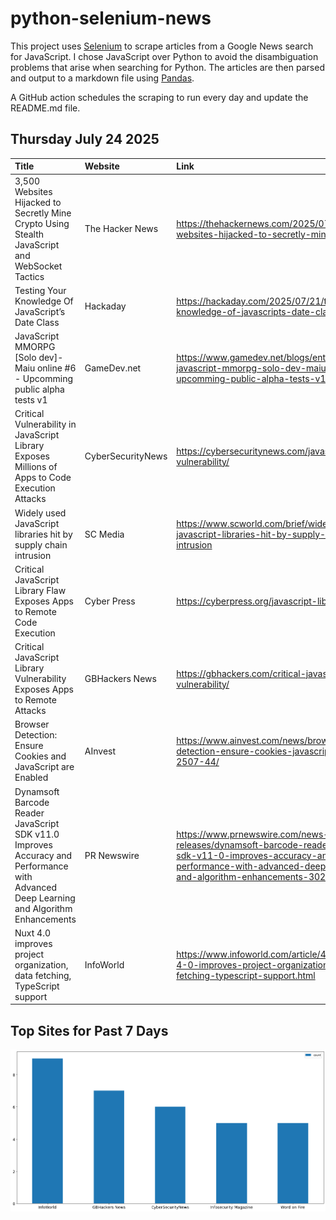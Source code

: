 # python-selenium-news

This project uses [Selenium](https://www.seleniumhq.org/) to scrape articles from a Google News search for JavaScript.
I chose JavaScript over Python to avoid the disambiguation problems that arise when searching for Python.
The articles are then parsed and output to a markdown file using [Pandas](https://pandas.pydata.org/).

A GitHub action schedules the scraping to run every day and update the README.md file.

## Thursday July 24 2025


| Title                                                                                                                                  | Website           | Link                                                                                                                                                                                           |
|:---------------------------------------------------------------------------------------------------------------------------------------|:------------------|:-----------------------------------------------------------------------------------------------------------------------------------------------------------------------------------------------|
| 3,500 Websites Hijacked to Secretly Mine Crypto Using Stealth JavaScript and WebSocket Tactics                                         | The Hacker News   | https://thehackernews.com/2025/07/3500-websites-hijacked-to-secretly-mine.html                                                                                                                 |
| Testing Your Knowledge Of JavaScript’s Date Class                                                                                      | Hackaday          | https://hackaday.com/2025/07/21/testing-your-knowledge-of-javascripts-date-class/                                                                                                              |
| JavaScript MMORPG [Solo dev]- Maiu online #6 - Upcomming public alpha tests v1                                                         | GameDev.net       | https://www.gamedev.net/blogs/entry/2296011-javascript-mmorpg-solo-dev-maiu-online-6-upcomming-public-alpha-tests-v1/                                                                          |
| Critical Vulnerability in JavaScript Library Exposes Millions of Apps to Code Execution Attacks                                        | CyberSecurityNews | https://cybersecuritynews.com/javascript-library-vulnerability/                                                                                                                                |
| Widely used JavaScript libraries hit by supply chain intrusion                                                                         | SC Media          | https://www.scworld.com/brief/widely-used-javascript-libraries-hit-by-supply-chain-intrusion                                                                                                   |
| Critical JavaScript Library Flaw Exposes Apps to Remote Code Execution                                                                 | Cyber Press       | https://cyberpress.org/javascript-library-flaw/                                                                                                                                                |
| Critical JavaScript Library Vulnerability Exposes Apps to Remote Attacks                                                               | GBHackers News    | https://gbhackers.com/critical-javascript-library-vulnerability/                                                                                                                               |
| Browser Detection: Ensure Cookies and JavaScript are Enabled                                                                           | AInvest           | https://www.ainvest.com/news/browser-detection-ensure-cookies-javascript-enabled-2507-44/                                                                                                      |
| Dynamsoft Barcode Reader JavaScript SDK v11.0 Improves Accuracy and Performance with Advanced Deep Learning and Algorithm Enhancements | PR Newswire       | https://www.prnewswire.com/news-releases/dynamsoft-barcode-reader-javascript-sdk-v11-0-improves-accuracy-and-performance-with-advanced-deep-learning-and-algorithm-enhancements-302511445.html |
| Nuxt 4.0 improves project organization, data fetching, TypeScript support                                                              | InfoWorld         | https://www.infoworld.com/article/4025936/nuxt-4-0-improves-project-organization-data-fetching-typescript-support.html                                                                         |
## Top Sites for Past 7 Days

![Graph of Top Sites](https://raw.githubusercontent.com/dan-mba/python-selenium-news/main/last-week.png)
